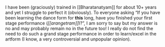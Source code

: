 I have been (graciously) trained in [[Bharatanatyam]] for about 10+ years and yet I struggle to perfect it (obviously). To everyone asking “If you have been learning the dance form for **this** long, have you finished your first stage performance (_[[arangetram]]_)?”, I am sorry to say but my answer is no and may probably remain no in the future too!
I really do not find the need to do such a grand stage performance in order to learn/excel in the artform (I know, a very controversial and unpopular opinion).